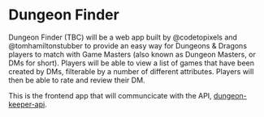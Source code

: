 # Dungeon Finder

Dungeon Finder (TBC) will be a web app built by @codetopixels and @tomhamiltonstubber to provide an easy way for Dungeons & Dragons players to match with Game Masters (also known as Dungeon Masters, or DMs for short). Players will be able to view a list of games that have been created by DMs, filterable by a number of different attributes. Players will then be able to rate and review their DM.

This is the frontend app that will communcicate with the API, [dungeon-keeper-api](https://github.com/tomhamiltonstubber/dungeon-finder-api).
